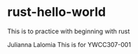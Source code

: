 # rust-hello-world
This is to practice with beginning with rust

Julianna Lalomia
This is for YWCC307-001
